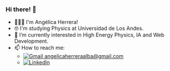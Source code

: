 ### Hi there! 👋

<!--
**aherrera3/aherrera3** is a ✨ _special_ ✨ repository because its `README.md` (this file) appears on your GitHub profile.

Here are some ideas to get you started:

- 🔭 I’m currently working on ...
- 🌱 I’m currently learning ...
- 👯 I’m looking to collaborate on ...
- 🤔 I’m looking for help with ...
- 💬 Ask me about ...
- 📫 How to reach me: ...
- 😄 Pronouns: ...
- ⚡ Fun fact: ...
-->

-  🙋🏻‍♀️ I'm Angélica Herrera!
-  🤓 I'm studying Physics at Universidad de Los Andes.
-  🌱 I’m currently interested in High Energy Physics, IA and Web Development. 
-  📫 How to reach me: 
      - <a href="https://mail.google.com/mail/u/0/#inbox?compose=CllgCJfpsdrgVRfgrmxgnbLPjwFLXWzLbrvLnWVSZhnLMlJGmphSnWTwSDrCSTFnVCnwcVnFjXB"> ![Gmail](https://img.shields.io/badge/Gmail-D14836?style=plastic&logo=gmail&logoColor=white) </a>  angelicaherreraalba@gmail.com
      - <a href="linkedin.com/in/angelica-herrera-alba" > ![LinkedIn](https://img.shields.io/badge/linkedin-%230077B5.svg?style=plastic&logo=linkedin&logoColor=white) </a>

<!-- get to know me better: 
-  <img alt="React" src= "https://img.shields.io/badge/react-%2320232a.svg?style=for-the-badge&logo=react&logoColor=%2361DAFB" />
-   
-    
-      -->
